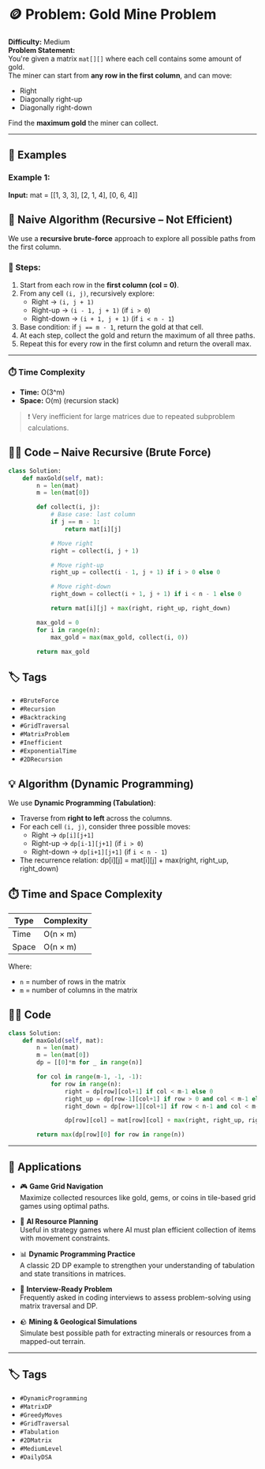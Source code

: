 # 🪙 Problem: Gold Mine Problem

**Difficulty:** Medium  
**Problem Statement:**  
You're given a matrix `mat[][]` where each cell contains some amount of gold.  
The miner can start from **any row in the first column**, and can move:
- Right
- Diagonally right-up
- Diagonally right-down

Find the **maximum gold** the miner can collect.

---

## 🔢 Examples

### Example 1:
**Input:**
mat = [[1, 3, 3], 
       [2, 1, 4], 
       [0, 6, 4]]

## 🐢 Naive Algorithm (Recursive – Not Efficient)

We use a **recursive brute-force** approach to explore all possible paths from the first column.

### 🧠 Steps:

1. Start from each row in the **first column (col = 0)**.
2. From any cell `(i, j)`, recursively explore:
   - Right → `(i, j + 1)`
   - Right-up → `(i - 1, j + 1)` (if `i > 0`)
   - Right-down → `(i + 1, j + 1)` (if `i < n - 1`)
3. Base condition: if `j == m - 1`, return the gold at that cell.
4. At each step, collect the gold and return the maximum of all three paths.
5. Repeat this for every row in the first column and return the overall max.

---

### ⏱️ Time Complexity

- **Time:** O(3^m)  
- **Space:** O(m) (recursion stack)

> ❗ Very inefficient for large matrices due to repeated subproblem calculations.

## 🧑‍💻 Code – Naive Recursive (Brute Force)

```python
class Solution:
    def maxGold(self, mat):
        n = len(mat)
        m = len(mat[0])

        def collect(i, j):
            # Base case: last column
            if j == m - 1:
                return mat[i][j]

            # Move right
            right = collect(i, j + 1)

            # Move right-up
            right_up = collect(i - 1, j + 1) if i > 0 else 0

            # Move right-down
            right_down = collect(i + 1, j + 1) if i < n - 1 else 0

            return mat[i][j] + max(right, right_up, right_down)

        max_gold = 0
        for i in range(n):
            max_gold = max(max_gold, collect(i, 0))

        return max_gold
```
## 🏷️ Tags

- `#BruteForce`
- `#Recursion`
- `#Backtracking`
- `#GridTraversal`
- `#MatrixProblem`
- `#Inefficient`
- `#ExponentialTime`
- `#2DRecursion`



       
## 💡 Algorithm (Dynamic Programming)

We use **Dynamic Programming (Tabulation)**:

- Traverse from **right to left** across the columns.
- For each cell `(i, j)`, consider three possible moves:
  - Right → `dp[i][j+1]`
  - Right-up → `dp[i-1][j+1]` (if `i > 0`)
  - Right-down → `dp[i+1][j+1]` (if `i < n - 1`)
- The recurrence relation:
  dp[i][j] = mat[i][j] + max(right, right_up, right_down)

## ⏱️ Time and Space Complexity

| Type      | Complexity |
|-----------|------------|
| Time      | O(n × m)   |
| Space     | O(n × m)   |

Where:
- `n` = number of rows in the matrix  
- `m` = number of columns in the matrix  


## 🧑‍💻 Code

```python
class Solution:
    def maxGold(self, mat):
        n = len(mat)
        m = len(mat[0])
        dp = [[0]*m for _ in range(n)]

        for col in range(m-1, -1, -1):
            for row in range(n):
                right = dp[row][col+1] if col < m-1 else 0
                right_up = dp[row-1][col+1] if row > 0 and col < m-1 else 0
                right_down = dp[row+1][col+1] if row < n-1 and col < m-1 else 0

                dp[row][col] = mat[row][col] + max(right, right_up, right_down)

        return max(dp[row][0] for row in range(n))
```
---
## 🚀 Applications

- 🎮 **Game Grid Navigation**  
  Maximize collected resources like gold, gems, or coins in tile-based grid games using optimal paths.

- 🤖 **AI Resource Planning**  
  Useful in strategy games where AI must plan efficient collection of items with movement constraints.

- 📊 **Dynamic Programming Practice**  
  A classic 2D DP example to strengthen your understanding of tabulation and state transitions in matrices.

- 🧠 **Interview-Ready Problem**  
  Frequently asked in coding interviews to assess problem-solving using matrix traversal and DP.

- 🪨 **Mining & Geological Simulations**  
  Simulate best possible path for extracting minerals or resources from a mapped-out terrain.
---

## 🏷️ Tags

- `#DynamicProgramming`
- `#MatrixDP`
- `#GreedyMoves`
- `#GridTraversal`
- `#Tabulation`
- `#2DMatrix`
- `#MediumLevel`
- `#DailyDSA`

